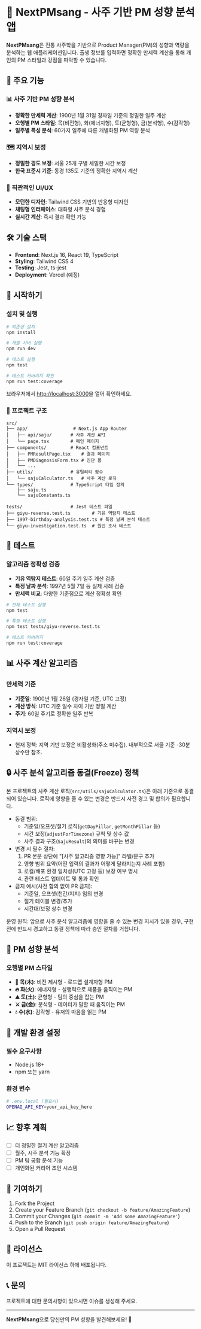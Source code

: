 # 🌟 NextPMsang - 사주 기반 PM 성향 분석 앱

**NextPMsang**은 전통 사주학을 기반으로 Product Manager(PM)의 성향과 역량을 분석하는 웹 애플리케이션입니다. 출생 정보를 입력하면 정확한 만세력 계산을 통해 개인의 PM 스타일과 강점을 파악할 수 있습니다.

## 🎯 주요 기능

### 📊 **사주 기반 PM 성향 분석**
- **정확한 만세력 계산**: 1900년 1월 31일 경자일 기준의 정밀한 일주 계산
- **오행별 PM 스타일**: 목(비전형), 화(에너지형), 토(균형형), 금(분석형), 수(감각형)
- **일주별 특성 분석**: 60가지 일주에 따른 개별화된 PM 역량 분석

### 🗺️ **지역시 보정**
- **정밀한 경도 보정**: 서울 25개 구별 세밀한 시간 보정
- **한국 표준시 기준**: 동경 135도 기준의 정확한 지역시 계산

### 🎨 **직관적인 UI/UX**
- **모던한 디자인**: Tailwind CSS 기반의 반응형 디자인
- **채팅형 인터페이스**: 대화형 사주 분석 경험
- **실시간 계산**: 즉시 결과 확인 가능

## 🛠️ 기술 스택

- **Frontend**: Next.js 16, React 19, TypeScript
- **Styling**: Tailwind CSS 4
- **Testing**: Jest, ts-jest
- **Deployment**: Vercel (예정)

## 🚀 시작하기

### 설치 및 실행

```bash
# 의존성 설치
npm install

# 개발 서버 실행
npm run dev

# 테스트 실행
npm test

# 테스트 커버리지 확인
npm run test:coverage
```

브라우저에서 [http://localhost:3000](http://localhost:3000)을 열어 확인하세요.

### 📁 프로젝트 구조

```
src/
├── app/                 # Next.js App Router
│   ├── api/saju/       # 사주 계산 API
│   └── page.tsx        # 메인 페이지
├── components/         # React 컴포넌트
│   ├── PMResultPage.tsx    # 결과 페이지
│   ├── PMDiagnosisForm.tsx # 진단 폼
│   └── ...
├── utils/              # 유틸리티 함수
│   └── sajuCalculator.ts   # 사주 계산 로직
└── types/              # TypeScript 타입 정의
    ├── saju.ts
    └── sajuConstants.ts

tests/                  # Jest 테스트 파일
├── giyu-reverse.test.ts        # 기유 역탐지 테스트
├── 1997-birthday-analysis.test.ts # 특정 날짜 분석 테스트
└── giyu-investigation.test.ts  # 원인 조사 테스트
```

## 🧪 테스트

### 알고리즘 정확성 검증
- **기유 역탐지 테스트**: 60일 주기 일주 계산 검증
- **특정 날짜 분석**: 1997년 5월 7일 등 실제 사례 검증
- **만세력 비교**: 다양한 기준점으로 계산 정확성 확인

```bash
# 전체 테스트 실행
npm test

# 특정 테스트 실행
npm test tests/giyu-reverse.test.ts

# 테스트 커버리지
npm run test:coverage
```

## 📊 사주 계산 알고리즘

### 만세력 기준
- **기준일**: 1900년 1월 26일 (경자일 기준, UTC 고정)
- **계산 방식**: UTC 기준 일수 차이 기반 정밀 계산
- **주기**: 60일 주기로 정확한 일주 반복

### 지역시 보정
- 현재 정책: 지역 기반 보정은 비활성화(주소 미수집). 내부적으로 서울 기준 -30분 상수만 참조.

## 🔒 사주 분석 알고리즘 동결(Freeze) 정책

본 프로젝트의 사주 계산 로직(`src/utils/sajuCalculator.ts`)은 아래 기준으로 동결되어 있습니다. 로직에 영향을 줄 수 있는 변경은 반드시 사전 경고 및 합의가 필요합니다.

- 동결 범위:
  - 기준일/오프셋/절기 로직(`getDayPillar`, `getMonthPillar` 등)
  - 시간 보정(`adjustForTimezone`) 규칙 및 상수 값
  - 사주 결과 구조(`SajuResult`)의 의미를 바꾸는 변경
- 변경 시 필수 절차:
  1) PR 본문 상단에 "[사주 알고리즘 영향 가능]" 라벨/문구 추가
  2) 영향 범위 요약(어떤 입력의 결과가 어떻게 달라지는지 사례 포함)
  3) 로컬/배포 환경 일치성(UTC 고정 등) 보장 여부 명시
  4) 관련 테스트 업데이트 및 통과 확인
- 금지 예시(사전 합의 없이 PR 금지):
  - 기준일, 오프셋(천간/지지) 임의 변경
  - 절기 테이블 변경/추가
  - 시간대/보정 상수 변경

운영 원칙: 앞으로 사주 분석 알고리즘에 영향을 줄 수 있는 변경 지시가 있을 경우, 구현 전에 반드시 경고하고 동결 정책에 따라 승인 절차를 거칩니다.

## 🎨 PM 성향 분석

### 오행별 PM 스타일
- **🌳 목(木)**: 비전 제시형 - 로드맵 설계자형 PM
- **🔥 화(火)**: 에너지형 - 실행력으로 제품을 움직이는 PM  
- **⛰️ 토(土)**: 균형형 - 팀의 중심을 잡는 PM
- **⚔️ 금(金)**: 분석형 - 데이터가 말할 때 움직이는 PM
- **💧 수(水)**: 감각형 - 유저의 마음을 읽는 PM

## 🔧 개발 환경 설정

### 필수 요구사항
- Node.js 18+
- npm 또는 yarn

### 환경 변수
```bash
# .env.local (필요시)
OPENAI_API_KEY=your_api_key_here
```

## 📈 향후 계획

- [ ] 더 정밀한 절기 계산 알고리즘
- [ ] 월주, 시주 분석 기능 확장
- [ ] PM 팀 궁합 분석 기능
- [ ] 개인화된 커리어 조언 시스템

## 🤝 기여하기

1. Fork the Project
2. Create your Feature Branch (`git checkout -b feature/AmazingFeature`)
3. Commit your Changes (`git commit -m 'Add some AmazingFeature'`)
4. Push to the Branch (`git push origin feature/AmazingFeature`)
5. Open a Pull Request

## 📄 라이선스

이 프로젝트는 MIT 라이선스 하에 배포됩니다.

## 📞 문의

프로젝트에 대한 문의사항이 있으시면 이슈를 생성해 주세요.

---

**NextPMsang**으로 당신만의 PM 성향을 발견해보세요! 🌟
